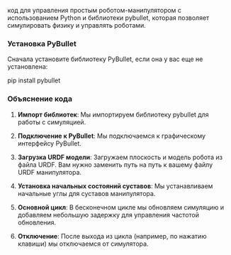 код для управления простым роботом-манипулятором с использованием Python и библиотеки pybullet, которая позволяет симулировать физику и управлять роботами. 

### Установка PyBullet

Сначала установите библиотеку PyBullet, если она у вас еще не установлена:

pip install pybullet

### Объяснение кода

1. **Импорт библиотек**: Мы импортируем библиотеку pybullet для работы с симуляцией.
  
2. **Подключение к PyBullet**: Мы подключаемся к графическому интерфейсу PyBullet.

3. **Загрузка URDF модели**: Загружаем плоскость и модель робота из файла URDF. Вам нужно заменить путь на путь к вашему файлу URDF манипулятора.

4. **Установка начальных состояний суставов**: Мы устанавливаем начальные углы для суставов манипулятора.

5. **Основной цикл**: В бесконечном цикле мы обновляем симуляцию и добавляем небольшую задержку для управления частотой обновления.

6. **Отключение**: После выхода из цикла (например, по нажатию клавиши) мы отключаемся от симулятора.

